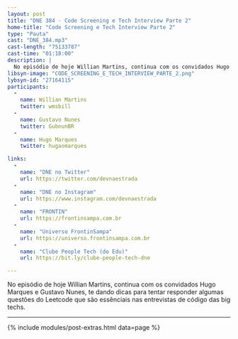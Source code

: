 ```yaml
---
layout: post
title: "DNE 384 - Code Screening e Tech Interview Parte 2"
home-title: "Code Screening e Tech Interview Parte 2"
type: "Pauta"
cast: "DNE_384.mp3"
cast-length: "75133787"
cast-time: "01:18:00"
description: |
  No episódio de hoje Willian Martins, continua com os convidados Hugo Marques e Gustavo Nunes, te dando dicas para tentar responder algumas questões do Leetcode que são essênciais nas entrevistas de código das big techs.
libsyn-image: "CODE_SCREENING_E_TECH_INTERVIEW_PARTE_2.png"
lybsyn-id: "27164115"
participants:
  -
    name: Willian Martins
    twitter: wmsbill
  -
    name: Gustavo Nunes
    twitter: GubnunBR
  -
    name: Hugo Marques
    twitter: hugaomarques

links:
  -
    name: "DNE no Twitter"
    url: https://twitter.com/devnaestrada
  -
    name: "DNE no Instagram"
    url: https://www.instagram.com/devnaestrada
  -
    name: "FRONTIN"
    url: https://frontinsampa.com.br
  -
    name: "Universo FrontinSampa"
    url: https://universo.frontinsampa.com.br
  -
    name: "Clube People Tech (do Edu)"
    url: https://bit.ly/clube-people-tech-dne

---
```


No episódio de hoje Willian Martins, continua com os convidados Hugo Marques e Gustavo Nunes, te dando dicas para tentar responder algumas questões do Leetcode que são essênciais nas entrevistas de código das big techs.

---

{% include modules/post-extras.html data=page %}
